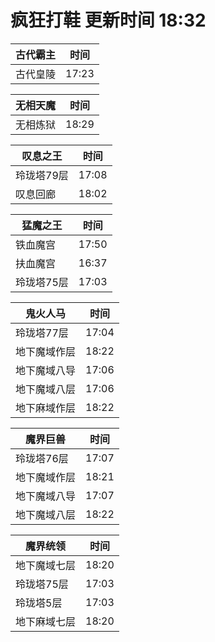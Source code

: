 # 疯狂打鞋 更新时间 18:32

| 古代霸主   | 时间    |
|--------|-------|
| 古代皇陵 | 17:23 |

| 无相天魔   | 时间    |
|--------|-------|
| 无相炼狱 | 18:29 |

| 叹息之王   | 时间    |
|--------|-------|
| 玲珑塔79层 | 17:08 |
| 叹息回廊 | 18:02 |

| 猛魔之王   | 时间    |
|--------|-------|
| 铁血魔宫 | 17:50 |
| 扶血魔宫 | 16:37 |
| 玲珑塔75层 | 17:03 |

| 鬼火人马   | 时间    |
|--------|-------|
| 玲珑塔77层 | 17:04 |
| 地下魔域作层 | 18:22 |
| 地下魔域八导 | 17:06 |
| 地下魔域八层 | 17:06 |
| 地下麻域作层 | 18:22 |

| 魔界巨兽   | 时间    |
|--------|-------|
| 玲珑塔76层 | 17:07 |
| 地下魔域作层 | 18:21 |
| 地下魔域八导 | 17:07 |
| 地下魔域八层 | 18:22 |

| 魔界统领   | 时间    |
|--------|-------|
| 地下魔域七层 | 18:20 |
| 玲珑塔75层 | 17:03 |
| 玲珑塔5层 | 17:03 |
| 地下麻域七层 | 18:20 |